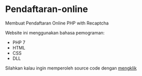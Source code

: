 # Pendaftaran-online
Membuat Pendaftaran Online PHP with Recaptcha

Website ini menggunakan bahasa pemograman:
* PHP 7
* HTML
* CSS
* DLL

Silahkan kalau ingin memperoleh source code dengan [mengklik](https://github.com/regaaji/Pendaftaran-online) 
